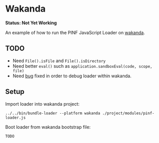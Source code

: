 Wakanda
=======

**Status: Not Yet Working**

An example of how to run the PINF JavaScript Loader on [wakanda](http://wakanda.org/).

TODO
----

  * Need `File().isFile` and `File().isDirectory`
  * Need better `eval()` such as `application.sandboxEval(code, scope, file)`
  * Need [bug](http://bugs.wakanda.org/bugdetail?Product=-8&Set=1&Version=1&Sort=1&sortOrder=0&Page=1&Bug=WAK0073047)
    fixed in order to debug loader within wakanda.

Setup
-----

Import loader into wakanda project:

    ../../bin/bundle-loader --platform wakanda ./project/modules/pinf-loader.js

Boot loader from wakanda bootstrap file:

    TODO
